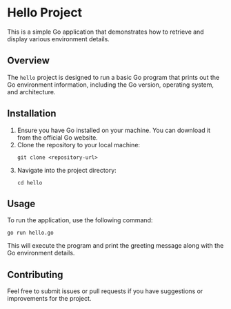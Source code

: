 # Hello Project

This is a simple Go application that demonstrates how to retrieve and display various environment details.

## Overview

The `hello` project is designed to run a basic Go program that prints out the Go environment information, including the Go version, operating system, and architecture.

## Installation

1. Ensure you have Go installed on your machine. You can download it from the official Go website.
2. Clone the repository to your local machine:
   ```
   git clone <repository-url>
   ```
3. Navigate into the project directory:
   ```
   cd hello
   ```

## Usage

To run the application, use the following command:
```
go run hello.go
```

This will execute the program and print the greeting message along with the Go environment details.

## Contributing

Feel free to submit issues or pull requests if you have suggestions or improvements for the project.